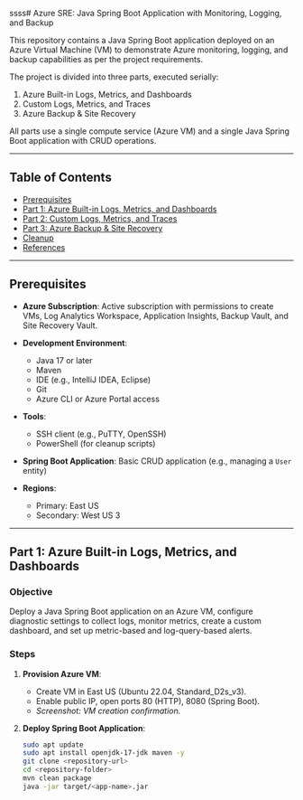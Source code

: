 ssss# Azure SRE: Java Spring Boot Application with Monitoring, Logging, and Backup

This repository contains a Java Spring Boot application deployed on an Azure Virtual Machine (VM) to demonstrate Azure monitoring, logging, and backup capabilities as per the project requirements.

The project is divided into three parts, executed serially:
1. Azure Built-in Logs, Metrics, and Dashboards
2. Custom Logs, Metrics, and Traces
3. Azure Backup & Site Recovery

All parts use a single compute service (Azure VM) and a single Java Spring Boot application with CRUD operations.

---

## Table of Contents
- [Prerequisites](#prerequisites)
- [Part 1: Azure Built-in Logs, Metrics, and Dashboards](#part-1-azure-built-in-logs-metrics-and-dashboards)
- [Part 2: Custom Logs, Metrics, and Traces](#part-2-custom-logs-metrics-and-traces)
- [Part 3: Azure Backup & Site Recovery](#part-3-azure-backup--site-recovery)
- [Cleanup](#cleanup)
- [References](#references)

---

## Prerequisites

- **Azure Subscription**: Active subscription with permissions to create VMs, Log Analytics Workspace, Application Insights, Backup Vault, and Site Recovery Vault.

- **Development Environment**:
  - Java 17 or later
  - Maven
  - IDE (e.g., IntelliJ IDEA, Eclipse)
  - Git
  - Azure CLI or Azure Portal access

- **Tools**:
  - SSH client (e.g., PuTTY, OpenSSH)
  - PowerShell (for cleanup scripts)

- **Spring Boot Application**: Basic CRUD application (e.g., managing a `User` entity)

- **Regions**:
  - Primary: East US
  - Secondary: West US 3

---

## Part 1: Azure Built-in Logs, Metrics, and Dashboards

### Objective
Deploy a Java Spring Boot application on an Azure VM, configure diagnostic settings to collect logs, monitor metrics, create a custom dashboard, and set up metric-based and log-query-based alerts.

### Steps

1. **Provision Azure VM**:
   - Create VM in East US (Ubuntu 22.04, Standard_D2s_v3).
   - Enable public IP, open ports 80 (HTTP), 8080 (Spring Boot).
   - _Screenshot: VM creation confirmation._

2. **Deploy Spring Boot Application**:
   ```bash
   sudo apt update
   sudo apt install openjdk-17-jdk maven -y
   git clone <repository-url>
   cd <repository-folder>
   mvn clean package
   java -jar target/<app-name>.jar
